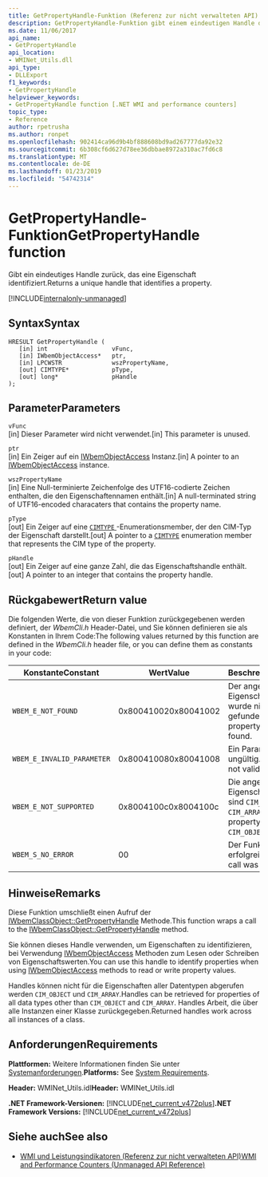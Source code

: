 ```yaml
---
title: GetPropertyHandle-Funktion (Referenz zur nicht verwalteten API)
description: GetPropertyHandle-Funktion gibt einem eindeutigen Handle dieser Identitäten eine Eigenschaft zurück.
ms.date: 11/06/2017
api_name:
- GetPropertyHandle
api_location:
- WMINet_Utils.dll
api_type:
- DLLExport
f1_keywords:
- GetPropertyHandle
helpviewer_keywords:
- GetPropertyHandle function [.NET WMI and performance counters]
topic_type:
- Reference
author: rpetrusha
ms.author: ronpet
ms.openlocfilehash: 902414ca96d9b4bf888608bd9ad267777da92e32
ms.sourcegitcommit: 6b308cf6d627d78ee36dbbae8972a310ac7fd6c8
ms.translationtype: MT
ms.contentlocale: de-DE
ms.lasthandoff: 01/23/2019
ms.locfileid: "54742314"
---
```

# <a name="getpropertyhandle-function"></a><span data-ttu-id="055c4-103">GetPropertyHandle-Funktion</span><span class="sxs-lookup"><span data-stu-id="055c4-103">GetPropertyHandle function</span></span>
<span data-ttu-id="055c4-104">Gibt ein eindeutiges Handle zurück, das eine Eigenschaft identifiziert.</span><span class="sxs-lookup"><span data-stu-id="055c4-104">Returns a unique handle that identifies a property.</span></span>

[!INCLUDE[internalonly-unmanaged](../../../../includes/internalonly-unmanaged.md)]
    
## <a name="syntax"></a><span data-ttu-id="055c4-105">Syntax</span><span class="sxs-lookup"><span data-stu-id="055c4-105">Syntax</span></span>  
  
```  
HRESULT GetPropertyHandle (
   [in] int                  vFunc, 
   [in] IWbemObjectAccess*   ptr, 
   [in] LPCWSTR              wszPropertyName,
   [out] CIMTYPE*            pType,
   [out] long*               pHandle
); 
```  

## <a name="parameters"></a><span data-ttu-id="055c4-106">Parameter</span><span class="sxs-lookup"><span data-stu-id="055c4-106">Parameters</span></span>

`vFunc`  
<span data-ttu-id="055c4-107">[in] Dieser Parameter wird nicht verwendet.</span><span class="sxs-lookup"><span data-stu-id="055c4-107">[in] This parameter is unused.</span></span>

`ptr`  
<span data-ttu-id="055c4-108">[in] Ein Zeiger auf ein [IWbemObjectAccess](/windows/desktop/api/wbemcli/nn-wbemcli-iwbemobjectaccess) Instanz.</span><span class="sxs-lookup"><span data-stu-id="055c4-108">[in] A pointer to an [IWbemObjectAccess](/windows/desktop/api/wbemcli/nn-wbemcli-iwbemobjectaccess) instance.</span></span>

`wszPropertyName`  
<span data-ttu-id="055c4-109">[in] Eine Null-terminierte Zeichenfolge des UTF16-codierte Zeichen enthalten, die den Eigenschaftennamen enthält.</span><span class="sxs-lookup"><span data-stu-id="055c4-109">[in] A null-terminated string of UTF16-encoded characaters that contains the property name.</span></span>   

`pType`  
<span data-ttu-id="055c4-110">[out] Ein Zeiger auf eine [ `CIMTYPE` ](/windows/desktop/api/wbemcli/ne-wbemcli-tag_cimtype_enumeration) -Enumerationsmember, der den CIM-Typ der Eigenschaft darstellt.</span><span class="sxs-lookup"><span data-stu-id="055c4-110">[out] A pointer to a [`CIMTYPE`](/windows/desktop/api/wbemcli/ne-wbemcli-tag_cimtype_enumeration) enumeration member that represents the CIM type of the property.</span></span>

`pHandle`   
<span data-ttu-id="055c4-111">[out] Ein Zeiger auf eine ganze Zahl, die das Eigenschaftshandle enthält.</span><span class="sxs-lookup"><span data-stu-id="055c4-111">[out] A pointer to an integer that contains the property handle.</span></span>

## <a name="return-value"></a><span data-ttu-id="055c4-112">Rückgabewert</span><span class="sxs-lookup"><span data-stu-id="055c4-112">Return value</span></span>

<span data-ttu-id="055c4-113">Die folgenden Werte, die von dieser Funktion zurückgegebenen werden definiert, der *WbemCli.h* Header-Datei, und Sie können definieren sie als Konstanten in Ihrem Code:</span><span class="sxs-lookup"><span data-stu-id="055c4-113">The following values returned by this function are defined in the *WbemCli.h* header file, or you can define them as constants in your code:</span></span>

|<span data-ttu-id="055c4-114">Konstante</span><span class="sxs-lookup"><span data-stu-id="055c4-114">Constant</span></span>  |<span data-ttu-id="055c4-115">Wert</span><span class="sxs-lookup"><span data-stu-id="055c4-115">Value</span></span>  |<span data-ttu-id="055c4-116">Beschreibung</span><span class="sxs-lookup"><span data-stu-id="055c4-116">Description</span></span>  |
|---------|---------|---------|
|`WBEM_E_NOT_FOUND` | <span data-ttu-id="055c4-117">0x80041002</span><span class="sxs-lookup"><span data-stu-id="055c4-117">0x80041002</span></span> | <span data-ttu-id="055c4-118">Der angegebene Eigenschaftenname wurde nicht gefunden.</span><span class="sxs-lookup"><span data-stu-id="055c4-118">The specified property name was not found.</span></span> |
|`WBEM_E_INVALID_PARAMETER` | <span data-ttu-id="055c4-119">0x80041008</span><span class="sxs-lookup"><span data-stu-id="055c4-119">0x80041008</span></span> | <span data-ttu-id="055c4-120">Ein Parameter ist ungültig.</span><span class="sxs-lookup"><span data-stu-id="055c4-120">A parameter is not valid.</span></span> |
|`WBEM_E_NOT_SUPPORTED` | <span data-ttu-id="055c4-121">0x8004100c</span><span class="sxs-lookup"><span data-stu-id="055c4-121">0x8004100c</span></span> | <span data-ttu-id="055c4-122">Die angeforderte Eigenschaft ist vom Typ sind `CIM_OBJECT` oder `CIM_ARRAY`.</span><span class="sxs-lookup"><span data-stu-id="055c4-122">The requested property is of type are `CIM_OBJECT` or `CIM_ARRAY`.</span></span> |
|`WBEM_S_NO_ERROR` | <span data-ttu-id="055c4-123">0</span><span class="sxs-lookup"><span data-stu-id="055c4-123">0</span></span> | <span data-ttu-id="055c4-124">Der Funktionsaufruf war erfolgreich.</span><span class="sxs-lookup"><span data-stu-id="055c4-124">The function call was successful.</span></span>  |
  
## <a name="remarks"></a><span data-ttu-id="055c4-125">Hinweise</span><span class="sxs-lookup"><span data-stu-id="055c4-125">Remarks</span></span>

<span data-ttu-id="055c4-126">Diese Funktion umschließt einen Aufruf der [IWbemClassObject::GetPropertyHandle](/windows/desktop/api/wbemcli/nf-wbemcli-iwbemobjectaccess-getpropertyhandle) Methode.</span><span class="sxs-lookup"><span data-stu-id="055c4-126">This function wraps a call to the [IWbemClassObject::GetPropertyHandle](/windows/desktop/api/wbemcli/nf-wbemcli-iwbemobjectaccess-getpropertyhandle) method.</span></span>

<span data-ttu-id="055c4-127">Sie können dieses Handle verwenden, um Eigenschaften zu identifizieren, bei Verwendung [IWbemObjectAccess](/windows/desktop/api/wbemcli/nn-wbemcli-iwbemobjectaccess) Methoden zum Lesen oder Schreiben von Eigenschaftswerten.</span><span class="sxs-lookup"><span data-stu-id="055c4-127">You can use this handle to identify properties when using  [IWbemObjectAccess](/windows/desktop/api/wbemcli/nn-wbemcli-iwbemobjectaccess) methods to read or write property values.</span></span>

<span data-ttu-id="055c4-128">Handles können nicht für die Eigenschaften aller Datentypen abgerufen werden `CIM_OBJECT` und `CIM_ARRAY`.</span><span class="sxs-lookup"><span data-stu-id="055c4-128">Handles can be retrieved for properties of all data types other than `CIM_OBJECT` and `CIM_ARRAY`.</span></span> <span data-ttu-id="055c4-129">Handles Arbeit, die über alle Instanzen einer Klasse zurückgegeben.</span><span class="sxs-lookup"><span data-stu-id="055c4-129">Returned handles work across all instances of a class.</span></span>

## <a name="requirements"></a><span data-ttu-id="055c4-130">Anforderungen</span><span class="sxs-lookup"><span data-stu-id="055c4-130">Requirements</span></span>  
<span data-ttu-id="055c4-131">**Plattformen:** Weitere Informationen finden Sie unter [Systemanforderungen](../../../../docs/framework/get-started/system-requirements.md).</span><span class="sxs-lookup"><span data-stu-id="055c4-131">**Platforms:** See [System Requirements](../../../../docs/framework/get-started/system-requirements.md).</span></span>  
  
 <span data-ttu-id="055c4-132">**Header:** WMINet_Utils.idl</span><span class="sxs-lookup"><span data-stu-id="055c4-132">**Header:** WMINet_Utils.idl</span></span>  
  
 <span data-ttu-id="055c4-133">**.NET Framework-Versionen:** [!INCLUDE[net_current_v472plus](../../../../includes/net-current-v472plus.md)]</span><span class="sxs-lookup"><span data-stu-id="055c4-133">**.NET Framework Versions:** [!INCLUDE[net_current_v472plus](../../../../includes/net-current-v472plus.md)]</span></span>  
  
## <a name="see-also"></a><span data-ttu-id="055c4-134">Siehe auch</span><span class="sxs-lookup"><span data-stu-id="055c4-134">See also</span></span>
- [<span data-ttu-id="055c4-135">WMI und Leistungsindikatoren (Referenz zur nicht verwalteten API)</span><span class="sxs-lookup"><span data-stu-id="055c4-135">WMI and Performance Counters (Unmanaged API Reference)</span></span>](index.md)
